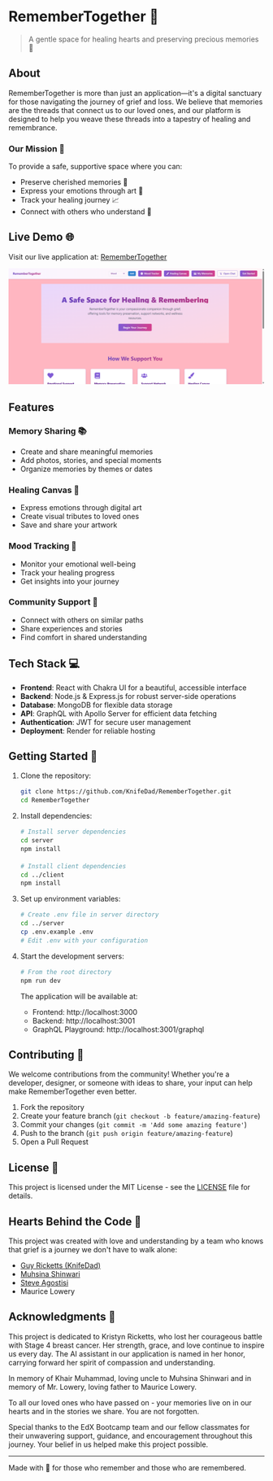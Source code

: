 # RememberTogether 🌟

> A gentle space for healing hearts and preserving precious memories 💝

## About

RememberTogether is more than just an application—it's a digital sanctuary for those navigating the journey of grief and loss. We believe that memories are the threads that connect us to our loved ones, and our platform is designed to help you weave these threads into a tapestry of healing and remembrance.

### Our Mission 🎯

To provide a safe, supportive space where you can:
- Preserve cherished memories 📸
- Express your emotions through art 🎨
- Track your healing journey 📈
- Connect with others who understand 🤝

## Live Demo 🌐

Visit our live application at: [RememberTogether](https://remember-together.onrender.com)

![RememberTogether Screenshot](./assets/Remember-Together.png)

## Features

### Memory Sharing 📚
- Create and share meaningful memories
- Add photos, stories, and special moments
- Organize memories by themes or dates

### Healing Canvas 🎨
- Express emotions through digital art
- Create visual tributes to loved ones
- Save and share your artwork

### Mood Tracking 🌈
- Monitor your emotional well-being
- Track your healing progress
- Get insights into your journey

### Community Support 🤝
- Connect with others on similar paths
- Share experiences and stories
- Find comfort in shared understanding

## Tech Stack 💻

- **Frontend**: React with Chakra UI for a beautiful, accessible interface
- **Backend**: Node.js & Express.js for robust server-side operations
- **Database**: MongoDB for flexible data storage
- **API**: GraphQL with Apollo Server for efficient data fetching
- **Authentication**: JWT for secure user management
- **Deployment**: Render for reliable hosting

## Getting Started 🚀

1. Clone the repository:
   ```bash
   git clone https://github.com/KnifeDad/RememberTogether.git
   cd RememberTogether
   ```

2. Install dependencies:
   ```bash
   # Install server dependencies
   cd server
   npm install

   # Install client dependencies
   cd ../client
   npm install
   ```

3. Set up environment variables:
   ```bash
   # Create .env file in server directory
   cd ../server
   cp .env.example .env
   # Edit .env with your configuration
   ```

4. Start the development servers:
   ```bash
   # From the root directory
   npm run dev
   ```

   The application will be available at:
   - Frontend: http://localhost:3000
   - Backend: http://localhost:3001
   - GraphQL Playground: http://localhost:3001/graphql

## Contributing 🤝

We welcome contributions from the community! Whether you're a developer, designer, or someone with ideas to share, your input can help make RememberTogether even better.

1. Fork the repository
2. Create your feature branch (`git checkout -b feature/amazing-feature`)
3. Commit your changes (`git commit -m 'Add some amazing feature'`)
4. Push to the branch (`git push origin feature/amazing-feature`)
5. Open a Pull Request

## License 📄

This project is licensed under the MIT License - see the [LICENSE](LICENSE) file for details.

## Hearts Behind the Code 💝

This project was created with love and understanding by a team who knows that grief is a journey we don't have to walk alone:

- [Guy Ricketts (KnifeDad)](https://github.com/KnifeDad)
- [Muhsina Shinwari](https://github.com/Muhsina-de)
- [Steve Agostisi](https://github.com/Steve-Agostisi)
- Maurice Lowery

## Acknowledgments 🙏

This project is dedicated to Kristyn Ricketts, who lost her courageous battle with Stage 4 breast cancer. Her strength, grace, and love continue to inspire us every day. The AI assistant in our application is named in her honor, carrying forward her spirit of compassion and understanding.

In memory of Khair Muhammad, loving uncle to Muhsina Shinwari and in memory of Mr. Lowery, loving father to Maurice Lowery.

To all our loved ones who have passed on - your memories live on in our hearts and in the stories we share. You are not forgotten.

Special thanks to the EdX Bootcamp team and our fellow classmates for their unwavering support, guidance, and encouragement throughout this journey. Your belief in us helped make this project possible.

---

Made with 💝 for those who remember and those who are remembered.
